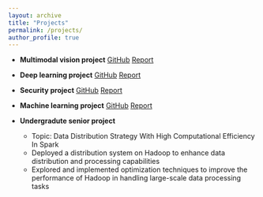 ```yaml
---
layout: archive
title: "Projects"
permalink: /projects/
author_profile: true
---
```


- **Multimodal vision project** [GitHub](https://github.com/ting-chih/CS6804-final-project) [Report](https://ting-chih.github.io/files/6804.pdf)  

- **Deep learning project** [GitHub](https://github.com/ting-chih/CS5814-final-project)  [Report](https://ting-chih.github.io/files/5814.pdf)  

- **Security project** [GitHub](https://github.com/ting-chih/CS5914-final-project)  [Report](https://ting-chih.github.io/files/5914.pdf)  

- **Machine learning project** [GitHub](https://github.com/ting-chih/CS4824-final-project)  [Report](https://ting-chih.github.io/files/4824.pdf)  

- **Undergradute senior project**
  - Topic: Data Distribution Strategy With High Computational Efficiency In Spark
  - Deployed a distribution system on Hadoop to enhance data distribution and processing capabilities
  - Explored and implemented optimization techniques to improve the performance of Hadoop in handling large-scale data processing tasks

